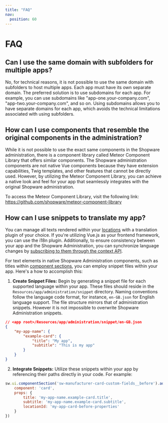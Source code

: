 ```yaml
---
title: "FAQ"
nav:
  position: 60
---
```


# FAQ

## Can I use the same domain with subfolders for multiple apps?
No, for technical reasons, it is not possible to use the same domain with subfolders to host multiple apps. Each app must have its own separate domain.
The preferred solution is to use subdomains for each app. For example, you can use subdomains like "app-one.your-company.com", "app-two.your-company.com", and so on. Using subdomains allows you to have separate domains for each app, which avoids the technical limitations associated with using subfolders.

## How can I use components that resemble the original components in the administration?
While it is not possible to use the exact same components in the Shopware administration, there is a component library called Meteor Component Library that offers similar components. The Shopware administration components are not native Vue components because they have extension capabilities, Twig templates, and other features that cannot be directly used. However, by utilizing the Meteor Component Library, you can achieve a native look and feel for your app that seamlessly integrates with the original Shopware administration.

To access the Meteor Component Library, visit the following link: https://github.com/shopware/meteor-component-library

## How can I use snippets to translate my app?

You can manage all texts rendered within your [locations](../4_concepts/locations.md) with a translation plugin of your choice. If you're utilizing Vue.js as your frontend framework, you can use the i18n plugin. Additionally, to ensure consistency between your app and the Shopware Administration, you can synchronize language changes by [subscribing to them through the context API](../2_api-reference/context.md#subscribe-on-language-changes).

For text elements in native Shopware Administration components, such as titles within [component sections](../4_concepts/component-sections.md), you can employ snippet files within your app. Here's a how to accomplish this:

1. **Create Snippet Files:** Begin by generating a snippet file for each supported language within your app. These files should reside in the `Resources/app/administration/snippet` directory. Naming conventions follow the language code format, for instance, `en-GB.json` for English language support. The file structure mirrors that of administration snippets. However it is not impossible to overwrite Shopware Administration snippets.

```json
// <app root>/Resources/app/administration/snippet/en-GB.json
{
    "my-app-name": {
        "example-card": {
            "title": "My app",
            "subtitle": "This is my app"
        }
    }
}
```

2. **Integrate Snippets:** Utilize these snippets within your app by referencing their paths directly in your code. For example:

```js
sw.ui.componentSection('sw-manufacturer-card-custom-fields__before').add({
    component: 'card', 
    props: {
        title: 'my-app-name.example-card.title',
        subtitle: 'my-app-name.example-card.subtitle',
        locationId: 'my-app-card-before-properties'
    }
})
```
